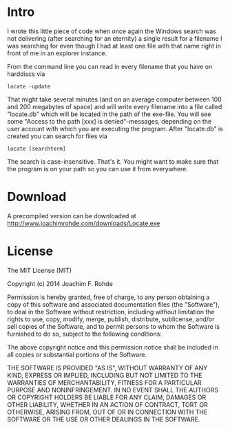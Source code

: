 Intro
=====
I wrote this little piece of code when once again the Windows search was not delivering (after searching for an eternity) a single result for a filename I was searching for even though I had at least one file with that name right in front of me in an explorer instance.

From the command line you can read in every filename that you have on harddiscs via

```
locate -update
```

That might take several minutes (and on an average computer between 100 and 200 megabytes of space) and will write every filename into a file called "locate.db" which will be located in the path of the exe-file. You will see some "Access to the path [xxx] is denied"-messages, depending on the user account with which you are executing the program. After "locate.db" is created you can search for files via

```
locate [searchterm]
```

The search is case-insensitive. That's it. You might want to make sure that the program is on your path so you can use it from everywhere.

Download
========

A precompiled version can be downloaded at http://www.joachimrohde.com/downloads/Locate.exe


License
=======

The MIT License (MIT)

Copyright (c) 2014 Joachim F. Rohde

Permission is hereby granted, free of charge, to any person obtaining a copy
of this software and associated documentation files (the "Software"), to deal
in the Software without restriction, including without limitation the rights
to use, copy, modify, merge, publish, distribute, sublicense, and/or sell
copies of the Software, and to permit persons to whom the Software is
furnished to do so, subject to the following conditions:

The above copyright notice and this permission notice shall be included in all
copies or substantial portions of the Software.

THE SOFTWARE IS PROVIDED "AS IS", WITHOUT WARRANTY OF ANY KIND, EXPRESS OR
IMPLIED, INCLUDING BUT NOT LIMITED TO THE WARRANTIES OF MERCHANTABILITY,
FITNESS FOR A PARTICULAR PURPOSE AND NONINFRINGEMENT. IN NO EVENT SHALL THE
AUTHORS OR COPYRIGHT HOLDERS BE LIABLE FOR ANY CLAIM, DAMAGES OR OTHER
LIABILITY, WHETHER IN AN ACTION OF CONTRACT, TORT OR OTHERWISE, ARISING FROM,
OUT OF OR IN CONNECTION WITH THE SOFTWARE OR THE USE OR OTHER DEALINGS IN THE
SOFTWARE.